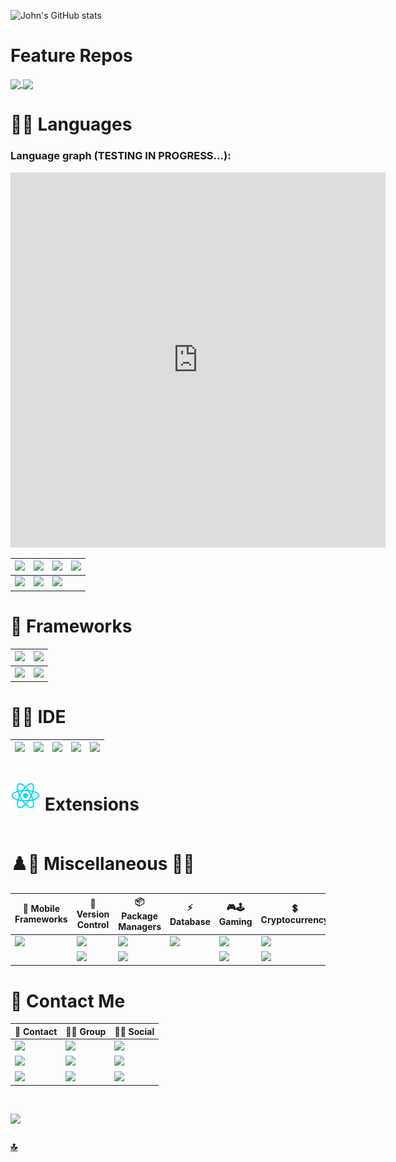 ![John's GitHub stats](https://github-readme-stats-johndward01.vercel.app/api?username=johndward01&count_private=true&show_icons=true&theme=react)

# Feature Repos

<a href="https://github.com/johndward01/ASP.NET-Core-MVC-Identity-Demo">
  <img align="center" src="https://github-readme-stats-johndward01.vercel.app/api/pin/?username=johndward01&repo=ASP.NET-Core-MVC-Identity-Demo&title_color=33b9ed&icon_color=f9f9f9&text_color=9f9f9f&bg_color=151515&border_color=33b9ed" />
</a>
<a href="https://github.com/johndward01/Mock-BestBuy-API">
  <img align="center" src="https://github-readme-stats-johndward01.vercel.app/api/pin/?username=johndward01&repo=Mock-BestBuy-API&title_color=33b9ed&icon_color=f9f9f9&text_color=9f9f9f&bg_color=151515&border_color=33b9ed" />
</a>

<br>

# 👩‍💻 Languages

### Language graph (TESTING IN PROGRESS...):
<!-- [![Top Langs](https://github-readme-stats.vercel.app/api/top-langs/?username=johndward01&langs_count=8)](https://github.com/johndward01/github-readme-stats) -->
<iframe width="600" height="600" src="https://ionicabizau.github.io/github-profile-languages/api.html?johndward01" frameborder="0"></iframe>

| <img src="https://img.shields.io/badge/C%23-239120?style=for-the-badge&logo=c-sharp&logoColor=white" />  |  <img src="https://img.shields.io/badge/CSS3-1572B6?style=for-the-badge&logo=css3&logoColor=white" /> | <img src="https://img.shields.io/badge/HTML5-E34F26?style=for-the-badge&logo=html5&logoColor=white" />  | <img src="https://img.shields.io/badge/JavaScript-323330?style=for-the-badge&logo=javascript&logoColor=F7DF1E" /> |
|---|---|---|---|
|  <img src="https://img.shields.io/badge/json-5E5C5C?style=for-the-badge&logo=json&logoColor=white" /> |  <img src="https://img.shields.io/badge/Markdown-000000?style=for-the-badge&logo=markdown&logoColor=white" />  | <img src="https://img.shields.io/badge/SQL-MySQL-00308F?style=for-the-badge&logo=SQL&logoColor=white" />  |   |

# 🚀 Frameworks

|  <img src="https://img.shields.io/badge/Node.js-339933?style=for-the-badge&logo=nodedotjs&logoColor=white" /> |  <img src="https://img.shields.io/badge/.NET-512BD4?style=for-the-badge&logo=dotnet&logoColor=white" /> |
|---|---|
| <img src="https://img.shields.io/badge/React-20232A?style=for-the-badge&logo=react&logoColor=61DAFB" />  | <img src="https://img.shields.io/badge/Bootstrap-563D7C?style=for-the-badge&logo=bootstrap&logoColor=white" />  |
 
 # 👩‍💻 IDE

| <img src="https://img.shields.io/badge/Visual_Studio_Code-0078D4?style=for-the-badge&logo=visual%20studio%20code&logoColor=white" />  | <img src="https://img.shields.io/badge/Visual_Studio-5C2D91?style=for-the-badge&logo=visual%20studio&logoColor=white" />  | <img src="https://img.shields.io/badge/PyCharm-000000.svg?&style=for-the-badge&logo=PyCharm&logoColor=white" />  |  <img src="https://img.shields.io/badge/Notepad++-90E59A.svg?style=for-the-badge&logo=notepad%2B%2B&logoColor=black" /> | <img src="https://img.shields.io/badge/API-Postman-orange?style=for-the-badge&logo=Postman" /> 
|---|---|---|---|---|

 # ![](blue-react-logo.png) Extensions

|   |   |   |   |   |
|---|---|---|---|---|

# ♟️🎤 Miscellaneous 🧩🎱

| 📱 Mobile Frameworks  | 🔀 Version Control  | 📦 Package Managers  | ⚡ Database  | 🎮🕹 Gaming  |  💲 Cryptocurrency | 📝 Blog  |
|---|---|---|---|---|---|---|
| <img src="https://img.shields.io/badge/Xamarin-3498DB?style=for-the-badge&logo=xamarin&logoColor=white" />   | <img src="https://img.shields.io/badge/Docker-2CA5E0?style=for-the-badge&logo=docker&logoColor=white"/>  |  <img src="https://img.shields.io/badge/npm-CB3837?style=for-the-badge&logo=npm&logoColor=white"/> |  <img src="https://img.shields.io/badge/MySQL-004880?style=for-the-badge&logo=mysql&logoColor=white" /> | <img src="https://img.shields.io/badge/Steam-000000?style=for-the-badge&logo=steam&logoColor=white" />  |  <img src="https://img.shields.io/badge/Bitcoin-000000?style=for-the-badge&logo=bitcoin&logoColor=white" /> | <img src="https://img.shields.io/badge/dev.to-0A0A0A?style=for-the-badge&logo=devdotto&logoColor=white" />  |
|   | <img src="https://img.shields.io/badge/Git-F05032?style=for-the-badge&logo=git&logoColor=white"/>  | <img src="https://img.shields.io/badge/NuGet-004880?style=for-the-badge&logo=nuget&logoColor=white"/>  |   |  <img src="https://img.shields.io/badge/Unity-000000?style=for-the-badge&logo=unity&logoColor=white" /> | <img src="https://img.shields.io/badge/Ethereum-A6A9AA?style=for-the-badge&logo=ethereum&logoColor=white" />  |   |

# 📇 Contact Me

|  📱 Contact  |  🤜🤛 Group  |  👨👩 Social  |
|---|---|---|
| <img src="https://img.shields.io/badge/Telegram-2CA5E0?style=for-the-badge&logo=telegram&logoColor=white" />  | <img src="https://img.shields.io/badge/Slack-4A154B?style=for-the-badge&logo=slack&logoColor=white" />  |  <img src="https://img.shields.io/badge/LinkedIn-0077B5?style=for-the-badge&logo=linkedin&logoColor=white" /> |
|  <img src="https://img.shields.io/badge/Gmail-D14836?style=for-the-badge&logo=gmail&logoColor=white" />  |  <img src="https://img.shields.io/badge/Discord-7289DA?style=for-the-badge&logo=discord&logoColor=white" />  | <img src="https://img.shields.io/badge/GitHub-100000?style=for-the-badge&logo=github&logoColor=white" />   |
| <img src="https://img.shields.io/badge/ProtonMail-8B89CC?style=for-the-badge&logo=protonmail&logoColor=white" />   | <img src="https://img.shields.io/badge/Zoom-2D8CFF?style=for-the-badge&logo=zoom&logoColor=white" />  | <img src="https://img.shields.io/badge/Stack_Overflow-FE7A16?style=for-the-badge&logo=stack-overflow&logoColor=white" />  |

<br>

![](https://komarev.com/ghpvc/?username=johndward01&style=for-the-badge)

###  [🔝](#)
